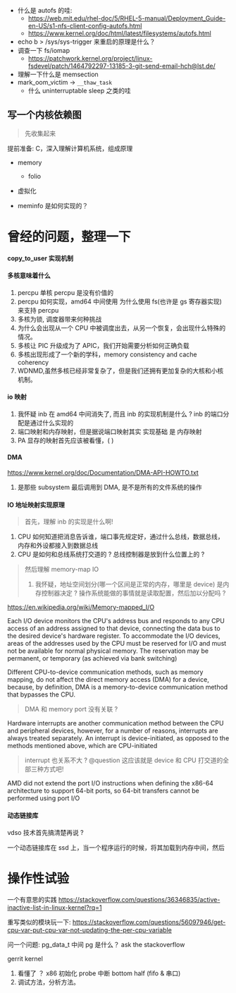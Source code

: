 - 什么是 autofs 的哇:
  - https://web.mit.edu/rhel-doc/5/RHEL-5-manual/Deployment_Guide-en-US/s1-nfs-client-config-autofs.html
  - https://www.kernel.org/doc/html/latest/filesystems/autofs.html
- echo b > /sys/sys-trigger 来重启的原理是什么？
- 调查一下 fs/iomap
  - https://patchwork.kernel.org/project/linux-fsdevel/patch/1464792297-13185-3-git-send-email-hch@lst.de/
- 理解一下什么是 memsection
- mark_oom_victim -> `__thaw_task`
  - 什么 uninterruptable sleep 之类的哇

## 写一个内核依赖图
> 先收集起来

提前准备: C，深入理解计算机系统，组成原理

- memory
  - folio

- 虚拟化

- meminfo 是如何实现的？

# 曾经的问题，整理一下

#### copy_to_user 实现机制

#### 多核意味着什么
1. percpu 单核 percpu 是没有价值的
2. percpu 如何实现，amd64 中间使用 为什么使用 fs(也许是 gs 寄存器实现) 来支持 percpu
3. 多核为锁, 调度器带来何种挑战
4. 为什么会出现从一个 CPU 中被调度出去，从另一个恢复，会出现什么特殊的情况。
5. 多核让 PIC 升级成为了 APIC，我们开始需要分析如何正确负载
6. 多核出现形成了一个新的学科，memory consistency and cache coherency
7. WDNMD,虽然多核已经非常复杂了，但是我们还拥有更加复杂的大核和小核机制。

#### io 映射
1. 我怀疑 inb 在 amd64 中间消失了, 而且 inb 的实现机制是什么 ? inb 的端口分配是通过什么实现的
2. 端口映射和内存映射，但是据说端口映射其实 实现基础 是 内存映射
3. PA 显存的映射首先应该被看懂，( )

#### DMA
https://www.kernel.org/doc/Documentation/DMA-API-HOWTO.txt

1. 是那些 subsystem 最后调用到 DMA, 是不是所有的文件系统的操作

#### IO 地址映射实现原理
> 首先，理解 inb 的实现是什么啊!
1. CPU 如何知道把消息告诉谁，端口事先规定好，通过什么总线，数据总线，内存和外设都接入到数据总线
2. CPU 是如何和总线系统打交道的 ? 总线控制器是放到什么位置上的 ?

> 然后理解 memory-map IO
> 1. 我怀疑，地址空间划分(哪一个区间是正常的内存，哪里是 device) 是内存控制器决定 ? 操作系统能做的事情就是读取配置，然后加以分配吗 ?

https://en.wikipedia.org/wiki/Memory-mapped_I/O

Each I/O device monitors the CPU's address bus and responds to any CPU access of an address assigned to that device, connecting the data bus to the desired device's hardware register. To accommodate the I/O devices, areas of the addresses used by the CPU must be reserved for I/O and must not be available for normal physical memory. The reservation may be permanent, or temporary (as achieved via bank switching)

Different CPU-to-device communication methods, such as memory mapping, do not affect the direct memory access (DMA) for a device, because, by definition, DMA is a memory-to-device communication method that bypasses the CPU.
> DMA 和 memory port 没有关联 ?

Hardware interrupts are another communication method between the CPU and peripheral devices, however, for a number of reasons, interrupts are always treated separately. An interrupt is device-initiated, as opposed to the methods mentioned above, which are CPU-initiated
> interrupt 也关系不大 ?
> @question 这应该就是 device 和 CPU 打交道的全部三种方式吧!

AMD did not extend the port I/O instructions when defining the x86-64 architecture to support 64-bit ports, so 64-bit transfers cannot be performed using port I/O


#### 动态链接库
vdso 技术首先搞清楚再说 ?

一个动态链接库在 ssd 上，当一个程序运行的时候，将其加载到内存中间，然后


# 操作性试验
一个有意思的实践
https://stackoverflow.com/questions/36346835/active-inactive-list-in-linux-kernel?rq=1

重写类似的模块玩一下:
https://stackoverflow.com/questions/56097946/get-cpu-var-put-cpu-var-not-updating-the-per-cpu-variable

问一个问题: pg_data_t 中间 pg 是什么？ ask the stackoverflow


gerrit kernel
1. 看懂了 ？ x86  初始化 probe 中断 bottom half (fifo & 串口)
2. 调试方法，分析方法。
